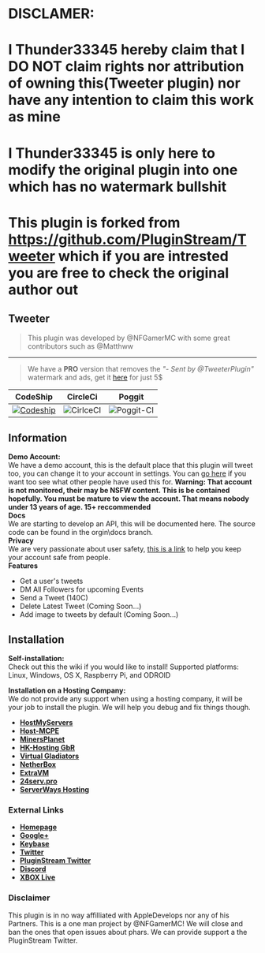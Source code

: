 # DISCLAMER:

# I Thunder33345 hereby claim that I DO NOT claim rights nor attribution of owning this(Tweeter plugin) nor have any intention to claim this work as mine

# I Thunder33345 is only here to modify the original plugin into one which has no watermark bullshit

# This plugin is forked from https://github.com/PluginStream/Tweeter which if you are intrested you are free to check the original author out

## Tweeter
> This plugin was developed by @NFGamerMC with some great contributors such as @Matthww
------
> We have a **PRO** version that removes the *"- Sent by @TweeterPlugin"* watermark and ads, get it [here](http://sellfy.com/NFGamerMC) for just 5$ 

| CodeShip   |      CircleCi      |  Poggit | 
|----------|:-------------:|------|
| [![Codeship](https://img.shields.io/badge/build-unknown-red.svg?style=plastic)]() |  ![CirlceCI](https://img.shields.io/badge/build-unknown-red.svg?style=plastic) | ![Poggit-CI](https://poggit.pmmp.io/ci.shield/PluginStream/Tweetr/Tweetr) |

## Information
**Demo Account:**<br>
We have a demo account, this is the default place that this plugin will tweet too,
you can change it to your account in settings. You can [go here](https://twitter.com/TweeterPlugin) if you want too see what other people have used this for. **Warning: That account is not monitored, their may be NSFW content. This is be contained hopefully. You must be mature to view the account. That means nobody under 13 years of age. 15+ reccommended**<br>
**Docs**<br>
We are starting to develop an API, this will be documented here.
The source code can be found in the orgin\docs branch.<br>
**Privacy**<br>
We are very passionate about user safety, [this is a link](https://github.com/PluginStream/Tweetr/wiki/Privacy)
to help you keep your account safe from people.<br>
**Features**<br>
- Get a user's tweets
- DM All Followers for upcoming Events
- Send a Tweet (140C)
- Delete Latest Tweet (Coming Soon...)
- Add image to tweets by default (Coming Soon...)

## Installation
**Self-installation:**<br>
Check out this the wiki if you would like to install!
Supported platforms: Linux, Windows, OS X, Raspberry Pi, and ODROID

**Installation on a Hosting Company:**<br>
We do not provide any support when using a hosting company, it will be your
job to install the plugin. We will help you debug and fix things though.

* __[HostMyServers](https://hostmyservers.com)__
* __[Host-MCPE](http://host-mcpe.us)__
* __[MinersPlanet](http://minersplanet.com)__
* __[HK-Hosting GbR](https://hk-hosting.de)__
* __[Virtual Gladiators](http://virtualgladiators.com)__
* __[NetherBox](https://netherbox.com/?promo=IMAGICAL)__
* __[ExtraVM](https://www.extravm.com/minecraft.html)__
* __[24serv.pro](https://24serv.pro)__ 
* __[ServerWays Hosting](https://serverwayshosting.com)__

### External Links
* __[Homepage](http://nfgamermc.com)__
* __[Google+](https://plus.google.com/114615579347555913881)__
* __[Keybase](https://keybase.io/NFGamerMC)__
* __[Twitter](http://twitter.com/NFGamerMC)__
* __[PluginStream Twitter](http://twitter.com/PluginStream)__
* __[Discord](http://bit.ly/2r7sxsg)__
* __[XBOX Live](https://account.xbox.com/en-CA/Profile?GamerTag=NFGamerMC)__

### Disclaimer
This plugin is in no way affilliated with AppleDevelops nor any of his Partners. This is a one man project by @NFGamerMC! We will close and ban the ones that open issues about phars. We can provide support a the PluginStream Twitter. 
